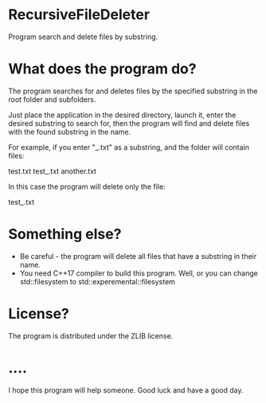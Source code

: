 # RecursiveFileDeleter
Program search and delete files by substring.


# What does the program do?
The program searches for and deletes files by the specified 
substring in the root folder and subfolders.

Just place the application in the desired directory, launch it, enter the desired substring to search for, then the program will find and delete files with the found substring in the name.

For example, if you enter "_.txt" as a substring, and the folder will contain files:

test.txt
test_.txt
another.txt

In this case the program will delete only the file:

test_.txt

# Something else?
* Be careful - the program will delete all files that have a substring in their name.
* You need C++17 compiler to build this program. Well, or you can change std::filesystem to std::experemental::filesystem


# License?
The program is distributed under the ZLIB license.

# ....
I hope this program will help someone.
Good luck and have a good day.

